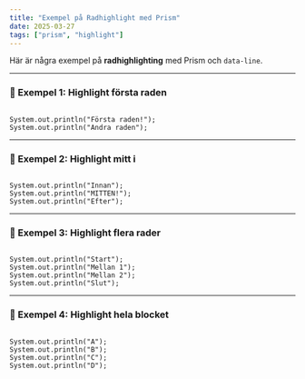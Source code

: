 ```yaml
---
title: "Exempel på Radhighlight med Prism"
date: 2025-03-27
tags: ["prism", "highlight"]
---
```


Här är några exempel på **radhighlighting** med Prism och `data-line`.

---

### 🎯 Exempel 1: Highlight första raden

<pre data-line="1"><code class="language-java">
System.out.println("Första raden!");
System.out.println("Andra raden");
</code></pre>

---

### 🎯 Exempel 2: Highlight mitt i

<pre data-line="2"><code class="language-java">
System.out.println("Innan");
System.out.println("MITTEN!");
System.out.println("Efter");
</code></pre>

---

### 🎯 Exempel 3: Highlight flera rader

<pre data-line="2-3"><code class="language-java">
System.out.println("Start");
System.out.println("Mellan 1");
System.out.println("Mellan 2");
System.out.println("Slut");
</code></pre>

---

### 🎯 Exempel 4: Highlight hela blocket

<pre data-line="1-4"><code class="language-java">
System.out.println("A");
System.out.println("B");
System.out.println("C");
System.out.println("D");
</code></pre>